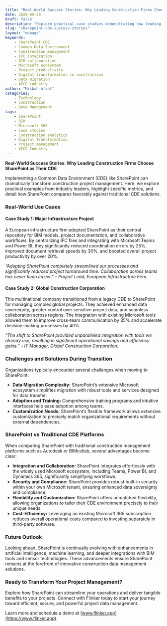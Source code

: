 ```yaml
---
title: "Real-World Success Stories: Why Leading Construction Firms Choose SharePoint as Their CDE"
date: 2025-05-26
draft: false
description: "Explore practical case studies demonstrating how leading construction firms leverage SharePoint as a Common Data Environment to enhance collaboration, productivity, and data management."
slug: "sharepoint-cde-success-stories"
layout: "mdpage"
keywords: 
    - SharePoint CDE
    - Common Data Environment
    - Construction management
    - IFC integration
    - BIM collaboration
    - Microsoft ecosystem
    - Project productivity
    - Digital transformation in construction
    - Data migration
    - AECO industry
author: "Misbah Afzal"
categories: 
    - Technology
    - Construction
    - Data Management
tags: 
    - SharePoint
    - BIM
    - Microsoft 365
    - Case studies
    - Construction analytics
    - Digital Transformation
    - Project management
    - AECO Industry
---
```



**Real-World Success Stories: Why Leading Construction Firms Choose SharePoint as Their CDE**

Implementing a Common Data Environment (CDE) like SharePoint can dramatically transform construction project management. Here, we explore practical examples from industry leaders, highlight specific metrics, and detail how SharePoint compares favorably against traditional CDE solutions.

### Real-World Use Cases

#### Case Study 1: Major Infrastructure Project

A European infrastructure firm adopted SharePoint as their central repository for BIM models, project documentation, and collaborative workflows. By centralizing IFC files and integrating with Microsoft Teams and Power BI, they significantly reduced coordination errors by 25%, improved document retrieval speeds by 30%, and boosted overall project productivity by over 20%.

*“Adopting SharePoint completely streamlined our processes and significantly reduced project turnaround time. Collaboration across teams has never been easier.” – Project Lead, European Infrastructure Firm.*

#### Case Study 2: Global Construction Corporation

This multinational company transitioned from a legacy CDE to SharePoint for managing complex global projects. They achieved enhanced data sovereignty, greater control over sensitive project data, and seamless collaboration across regions. The integration with existing Microsoft tools allowed them to improve cross-team communication by 35% and accelerate decision-making processes by 40%.

*“The shift to SharePoint provided unparalleled integration with tools we already use, resulting in significant operational savings and efficiency gains.” – IT Manager, Global Construction Corporation.*

### Challenges and Solutions During Transition

Organizations typically encounter several challenges when moving to SharePoint:

* **Data Migration Complexity:** SharePoint’s extensive Microsoft ecosystem simplifies migration with robust tools and services designed for data transfer.
* **Adoption and Training:** Comprehensive training programs and intuitive interfaces help ease adoption among teams.
* **Customization Needs:** SharePoint’s flexible framework allows extensive customization to precisely match organizational requirements without external dependencies.

### SharePoint vs Traditional CDE Platforms

When comparing SharePoint with traditional construction management platforms such as Autodesk or BIMcollab, several advantages become clear:

* **Integration and Collaboration:** SharePoint integrates effortlessly with the widely used Microsoft ecosystem, including Teams, Power BI, and Dynamics 365, significantly simplifying workflows.
* **Security and Compliance:** SharePoint provides robust built-in security within your own Microsoft tenant, ensuring enhanced data sovereignty and compliance.
* **Flexibility and Customization:** SharePoint offers unmatched flexibility, allowing organizations to tailor their CDE environment precisely to their unique needs.
* **Cost-Efficiency:** Leveraging an existing Microsoft 365 subscription reduces overall operational costs compared to investing separately in third-party software.

### Future Outlook

Looking ahead, SharePoint is continually evolving with enhancements in artificial intelligence, machine learning, and deeper integrations with BIM tools and sensor technologies. These advancements ensure SharePoint remains at the forefront of innovative construction data management solutions.

### Ready to Transform Your Project Management?

Explore how SharePoint can streamline your operations and deliver tangible benefits to your projects. Connect with Flinker today to start your journey toward efficient, secure, and powerful project data management.

Learn more and schedule a demo at [www.flinker.app](https://www.flinker.app).

